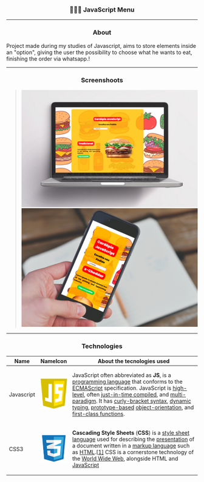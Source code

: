 <h3 align="center">🧑🏾‍🍳 JavaScript Menu</h3>

---

<h3 align="center">About</h3>
<p>Project made during my studies of Javascript, aims to store elements inside an "option", giving the user the possibility to choose what he wants to eat, finishing the order via whatsapp.! </p>

------

<h3 align="center">Screenshoots</h3>


> <img src="https://github.com/itsalanayall/icons/blob/main/note.jpg" alt="Javascript Icon" />
>
> <img src="https://github.com/itsalanayall/icons/blob/main/cel.png" alt="Javascript Icon" />

---
<h3 align="center">Technologies </h3>

| Name       | NameIcon                                                     | About the tecnologies used                                   |
| ---------- | ------------------------------------------------------------ | ------------------------------------------------------------ |
| Javascript | <img width="75px" src="https://github.com/itsalanayall/icons/blob/main/javascript.png" alt="Javascript Icon" /> | <p>JavaScript often abbreviated as **JS**, is a [programming language](https://en.wikipedia.org/wiki/Programming_language) that conforms to the [ECMAScript](https://en.wikipedia.org/wiki/ECMAScript) specification. JavaScript is [high-level](https://en.wikipedia.org/wiki/High-level_programming_language), often [just-in-time compiled](https://en.wikipedia.org/wiki/Just-in-time_compilation), and [multi-paradigm](https://en.wikipedia.org/wiki/Programming_paradigm). It has [curly-bracket syntax](https://en.wikipedia.org/wiki/List_of_programming_languages_by_type#Curly-bracket_languages), [dynamic typing](https://en.wikipedia.org/wiki/Dynamic_typing), [prototype-based](https://en.wikipedia.org/wiki/Prototype-based_programming) [object-orientation](https://en.wikipedia.org/wiki/Object-oriented_programming), and [first-class functions](https://en.wikipedia.org/wiki/First-class_function).</p> |
| CSS3       | <img width="75px" src="https://github.com/itsalanayall/icons/blob/main/css3.png" alt="CSS Icon" /> | <p>**Cascading Style Sheets** (**CSS**) is a [style sheet language](https://en.wikipedia.org/wiki/Style_sheet_language) used for describing the [presentation](https://en.wikipedia.org/wiki/Presentation_semantics) of a document written in a [markup language](https://en.wikipedia.org/wiki/Markup_language) such as [HTML](https://en.wikipedia.org/wiki/HTML).[[1\]](https://en.wikipedia.org/wiki/CSS#cite_note-1) CSS is a cornerstone technology of the [World Wide Web](https://en.wikipedia.org/wiki/World_Wide_Web), alongside HTML and [JavaScript](https://en.wikipedia.org/wiki/JavaScript)<p> |




























